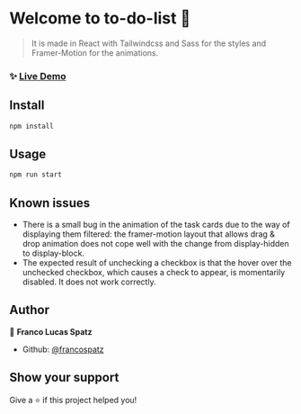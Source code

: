 # Welcome to to-do-list 👋

> It is made in React with Tailwindcss and Sass for the styles and Framer-Motion for the animations.
> 

### ✨ [Live Demo](https://francospatz.github.io/to-do-list)

## Install

```sh
npm install
```

## Usage

```sh
npm run start
```

## Known issues
- There is a small bug in the animation of the task cards due to the way of displaying them filtered: the framer-motion layout that allows drag & drop animation does not cope well with the change from display-hidden to display-block.
- The expected result of unchecking a checkbox is that the hover over the unchecked checkbox, which causes a check to appear, is momentarily disabled. It does not work correctly.

## Author

👤 **Franco Lucas Spatz**

* Github: [@francospatz](https://github.com/francospatz)

## Show your support

Give a ⭐️ if this project helped you!


